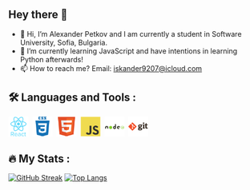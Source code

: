 ## Hey there 👋
- 👋 Hi, I’m Alexander Petkov and I am currently a student in Software University, Sofia, Bulgaria.
- 🌱 I’m currently learning JavaScript and have intentions in learning Python afterwards!
- 📫 How to reach me? Email: iskander9207@icloud.com


## :hammer_and_wrench: Languages and Tools :
<div>
  <img src="https://github.com/devicons/devicon/blob/master/icons/react/react-original-wordmark.svg" title="React" alt="React" width="40" height="40"/>&nbsp;
  <img src="https://github.com/devicons/devicon/blob/master/icons/css3/css3-plain-wordmark.svg"  title="CSS3" alt="CSS" width="40" height="40"/>&nbsp;
  <img src="https://github.com/devicons/devicon/blob/master/icons/html5/html5-original.svg" title="HTML5" alt="HTML" width="40" height="40"/>&nbsp;
  <img src="https://github.com/devicons/devicon/blob/master/icons/javascript/javascript-original.svg" title="JavaScript" alt="JavaScript" width="40" height="40"/>&nbsp;
  <img src="https://github.com/devicons/devicon/blob/master/icons/nodejs/nodejs-original-wordmark.svg" title="NodeJS" alt="NodeJS" width="40" height="40"/>&nbsp;
  <img src="https://github.com/devicons/devicon/blob/master/icons/git/git-original-wordmark.svg" title="Git" **alt="Git" width="40" height="40"/>
</div>

## :fire: My Stats :
[![GitHub Streak](https://streak-stats.demolab.com/?user=alexpetkoff)](https://git.io/streak-stats)
[![Top Langs](https://github-readme-stats.vercel.app/api/top-langs/?username=alexpetkoff&layout=compact&theme=vision-friendly-dark)](https://github.com/anuraghazra/github-readme-stats)


<!---
alexpetkoff/alexpetkoff is a ✨ special ✨ repository because its `README.md` (this file) appears on your GitHub profile.
You can click the Preview link to take a look at your changes.
--->
